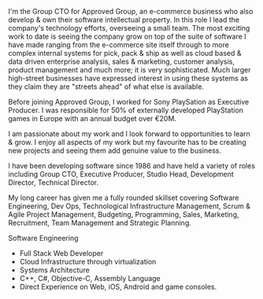 I'm the Group CTO for Approved Group, an e-commerce business who also develop & own their software intellectual property. In this role I lead the company's technology efforts, overseeing a small team. The most exciting work to date is seeing the company grow on top of the suite of software I have made ranging from the e-commerce site itself through to more complex internal systems for pick, pack & ship as well as cloud based & data driven enterprise analysis, sales & marketing, customer analysis, product management and much more; it is very sophisticated. Much larger high-street businesses have expressed interest in using these systems as they claim they are "streets ahead" of what else is available.


Before joining Approved Group, I worked for Sony PlaySation as Executive Producer. I was responsible for 50% of externally developed PlayStation games in Europe with an annual budget over €20M.


I am passionate about my work and I look forward to opportunities to learn & grow. I enjoy all aspects of my work but my favourite has to be creating new projects and seeing them add genuine value to the business.


I have been developing software since 1986 and have held a variety of roles including Group CTO, Executive Producer, Studio Head, Development Director, Technical Director.


My long career has given me a fully rounded skillset covering Software Engineering, Dev Ops, Technological Infrastructure Management, Scrum & Agile Project Management, Budgeting, Programming, Sales, Marketing, Recruitment, Team Management and Strategic Planning.


Software Engineering
- Full Stack Web Developer
- Cloud Infrastructure through virtualization
- Systems Architecture
- C++, C#, Objective-C, Assembly Language
- Direct Experience on Web, iOS, Android and game consoles.
